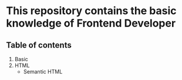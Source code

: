 # This repository contains the basic knowledge of Frontend Developer

## Table of contents
1. Basic
1. HTML
   - Semantic HTML